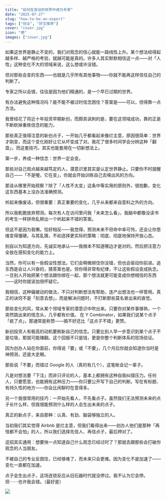 ```yaml
---
title: "如何在变动的世界中成为专家"
date: "2025-07-27"
slug: "how-to-be-an-expert"
tags: ["创业", "好文推荐"]
cover: "cover.jpg"
icon: "😎"
images: ["cover.jpg"]
---
```

如果这世界是静止不变的，我们对观念的信心就能一路线性上升。某个想法经得起越多样、越严格的考验，就越可能是真的。许多人其实默默相信这一点——对「人性」这种变化不大的领域来说，这么想或许没错。



但对那些会变的东西——也就是几乎所有其他事物——你就不能再这样信任自己的判断了。



专家之所以会错，往往是因为他们精通的，是一个早已过期的世界。



有办法避免这种情况吗？能不能不被过时信念困住？答案是——可以，但得靠一点方法。



我曾经花了将近十年投资早期新创，而颇具讽刺的是，要在这领域成功，靠的正是不断砍掉重练信念的能力。



那些真正值得注意的新创点子，一开始几乎都看起来像烂主意，原因很简单：世界才刚变，而这个变化刚好让它从坏变成了对。我花了很多时间学会分辨这种「翻盘」，而这套技巧，其实也能套用在一切新想法上。



第一步，养成一种信念：世界一定会变。



那些对自己观点越来越笃定的人，潜意识里其实是认定世界静止。只要你不时提醒自己——「不是喔，它在变」，你就会开始训练自己去嗅出风的方向。



那该从哪里开始观察？除了「人性不太变」这条中等实用的原则外，很抱歉，变化这东西基本上没办法准确预测。



听起来像废话，但很重要：真正重要的变化，几乎从来都来自意料之外的方向。



所以我乾脆放弃预测。每次有人在访问里问我「未来怎么看」，我脑中都像没读书的考生一样拼命乱掰出一个听起来不错的答案。



但这不是因为我懒。恰好相反——我觉得，预测未来不但命中率可怜，还会让你思维变得僵硬。与其乱猜，不如选择更实际的策略：彻底、彻底地保持开放心态。



别自以为知道方向，先诚实地承认——我根本不知道哪边才是对的。然后把注意力全放在感知变化的能力上。



当然，你可以有一些假设性想法。它们会稍微绑住你没错，但也会驱动你前进。追东西是会让人兴奋的，猜答案也是。但你得非常有纪律，不让这些假设变成执念。
一旦别人开始把某个想法跟你绑在一起，那个想法就更可能变成你想相信的东西——这时你就该加倍怀疑它。



我相信，这种偏被动的做法，不只对判断想法有帮助，连产出想法也一样管用。真正的诀窍不是「刻意去想」，而是解决问题时，不打断那些莫名冒出来的直觉。



那些变化的风，常从某个领域专家的潜意识中吹出来。只要你对某件事够熟，一个突然跳出来的怪念头，几乎都有价值。
在 Y Combinator，如果我们说某个点子「疯了点」，那通常是称赞——搞不好还比「这点子不错」更赞。



新创投资人有极高的动机要刷新自己的信念。只要比别人早一步意识到某个点子不是垃圾，那就可能赚翻。这个回报不只是钱，更是你整个判断体系的现场验证。



因为创办人站在你面前，你得说「要」或「不要」，几个月后你就会知道你当时是神预测，还是大走眼。



那些说「不要」而错过 Google 的人（真的有几个），这笔帐会记一辈子。



凡是对想法要「下注」而非只评论的人，基本上都拥有这种自我纠错压力。任何人，只要愿意，也能拥有这种压力——你只要公开写下自己的判断。写在有标题、有持久性的地方——你会比闲聊时在意得多。



另一个我很常用的技巧：一开始先看人，不先看点子。虽然我们无法预测未来的点子长什么样，但我很能预测什么样的人会生出未来的点子。



真正的新点子，来自那种：认真、有劲、脑袋够独立的人。



当初我们其实觉得 Airbnb 是烂主意，但我们看得出来——创办人他们是那种「再怪都不会怕」的人，所以我们选择先信人、再信点子，最后押对了。



这招其实通用：想要快一点知道自己什么观念已经过时了？那就去跟那些会打破你观念的人当朋友。



不被自己的专业反困住，已经够难了，而未来只会更难。因为变化不是加速了——变化一直都在加速。



点子会生出点子，这场连锁反应从旧石器时代就没停过。我不认为它会停。
但⋯⋯也许我会错。（最好是）




![](https://prod-files-secure.s3.us-west-2.amazonaws.com/112d0858-5090-4d34-a606-b75eb8d65fd2/46476355-9cf3-4e99-9b7a-3531bc426380/1000202064.png?X-Amz-Algorithm=AWS4-HMAC-SHA256&X-Amz-Content-Sha256=UNSIGNED-PAYLOAD&X-Amz-Credential=ASIAZI2LB466T57VJPHN%2F20250816%2Fus-west-2%2Fs3%2Faws4_request&X-Amz-Date=20250816T184245Z&X-Amz-Expires=3600&X-Amz-Security-Token=IQoJb3JpZ2luX2VjEDMaCXVzLXdlc3QtMiJHMEUCIQC9B9oqXPLiUkXrpUFVTZs5M3xED2YIBNxy38arCBj7qAIgESSjXJ7SXQtmnEmaJAStbajWtDnBYQAfQ7%2F2F9yHYEYq%2FwMIexAAGgw2Mzc0MjMxODM4MDUiDJD3pZXl%2BbdQiBe%2FXircAyxmCVeVcuJXJ4XuXiiYGBJX2LFxHdoGaKSUTM4%2BhN9MWkFoRRPBSFrRAQj63RQsyyR%2FKnXakSKmHeE0iD4fzvQcxEvFfGC%2Fnw0wZwDR5Js11EBn%2Bipb4vYXf6nofpwv0MnTSNuJK7F87Bz7reydd3T%2FDwPQOrunaVlezRwKk39qeijaJm5qBrOhlV8ru6RDeEz0KgzU6%2FXy%2FVEOWqxqfsdnfwvgHUqEsxdm2sxhrcXp20sU9w6vhgIoSjyTFXslnL7dTsxNNxozaDKuZTiT%2FBTaRsZ7kZoLdHqgiwG2CsUHWBlWryqk7lg2xaQSfCHdS7dj4d7jlneLbobY9HofgW2dWFtlHEjUzn%2F%2BvEHStrUV1d8aSXOhdG%2FF6pUL%2B%2BkmPI2Bbf0U2alGPzY0SX57imat%2FeNzXIX7qRZAr0HaIUNhZWsK2xzL4JONsxbFbn9IvjVCs6gqFFSInVQQ0bAgV%2FZi2m%2FVR%2Fh4N6Wfsv8jwTdeuW5qHEnBe6Apx%2FctsDxBaz6saxRmcLAUmPAuyO5C5THILH9fVMXFpy%2BEJFhDw%2BNY3ouqm9BwPfmge%2FsAWkBEYLVyjP3hHvyb7jOdejpqbHc94g8sE9zio7aHVx0iMRTGEGKHLnsUusi3IP9nMMuXg8UGOqUBS6zL75koyYOa0ovBMHw2Qv2gqcrn%2BVGnitczlgWL4wQjbarc5W7OVJvnfISWYg46CRlBSVOeXIdxgbg2xysO2XFZcF8TNFYk121CTNR5tk2MgK6YWzxE6G%2Fazb6XP%2BHRCYY4ljaKbAW7W7UQ0leisw%2FGF4Cpw%2FxsDj85CaWwgWRaASpMdEgNys8C1N3P700jaKQmMXk%2BcVpIwrPoshWGu1KMHgRN&X-Amz-Signature=07ef5bd5703384c72912207fddb6cbeef21d2b353bf0ed319c505f525daaa24a&X-Amz-SignedHeaders=host&x-amz-checksum-mode=ENABLED&x-id=GetObject)

